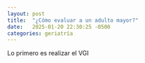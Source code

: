 ```yaml
---
layout: post
title:  "¿Cómo evaluar a un adulto mayor?"
date:   2025-01-20 22:30:25 -0500
categories: geriatría
---
```


Lo primero es realizar el VGI